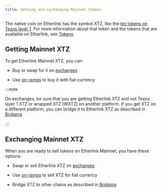 ```yaml
---
title: Getting and exchanging Mainnet tokens
---
```


The native coin on Etherlink has the symbol XTZ, like the [tez tokens on Tezos layer 1](https://docs.tezos.com/architecture/tokens).
For more information about that token and the tokens that are available on Etherlink, see [Tokens](/building-on-etherlink/tokens).

## Getting Mainnet XTZ

To get Etherlink Mainnet XTZ, you can:

- Buy or swap for it on [exchanges](/tools/exchanges)

- Use [on-ramps](/tools/onramps) to buy it with fiat currency

:::note

On exchanges, be sure that you are getting Etherlink XTZ and not Tezos layer 1 XTZ or wrapped XTZ (WXTZ) on another platform.
If you get XTZ on a different platform, you can bridge it to Etherlink XTZ as described in [Bridging](/bridging)

:::

## Exchanging Mainnet XTZ

When you are ready to sell tokens on Etherlink Mainnet, you have these options:

- Swap or sell Etherlink XTZ on [exchanges](/tools/exchanges)

- Use [on-ramps](/tools/onramps) to sell XTZ for fiat currency

- Bridge XTZ to other chains as described in [Bridging](/bridging)
